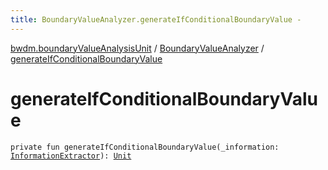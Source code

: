 ```yaml
---
title: BoundaryValueAnalyzer.generateIfConditionalBoundaryValue - 
---
```


[bwdm.boundaryValueAnalysisUnit](../index.html) / [BoundaryValueAnalyzer](index.html) / [generateIfConditionalBoundaryValue](./generate-if-conditional-boundary-value.html)

# generateIfConditionalBoundaryValue

`private fun generateIfConditionalBoundaryValue(_information: `[`InformationExtractor`](../../bwdm.information-store/-information-extractor/index.html)`): `[`Unit`](https://kotlinlang.org/api/latest/jvm/stdlib/kotlin/-unit/index.html)